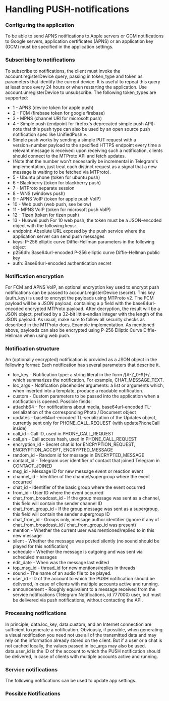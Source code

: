 # Handling PUSH-notifications
### Configuring the application
To be able to send APNS notifications to Apple servers or GCM notifications to Google servers, application certificates (APNS) or an application key (GCM) must be specified in the application settings.
### Subscribing to notifications
To subscribe to notifications, the client must invoke the account.registerDevice query, passing in token_type and token as parameters that identify the current device. It is useful to repeat this query at least once every 24 hours or when restarting the application. Use account.unregisterDevice to unsubscribe.
The following token_types are supported:
- 1 - APNS (device token for apple push)
- 2 - FCM (firebase token for google firebase)
- 3 - MPNS (channel URI for microsoft push)
- 4 - Simple push (endpoint for firefox's deprecated simple push API): note that this push type can also be used by an open source push notification spec like UnifiedPush ».
- Simple push works by sending a simple PUT request with a version=number payload to the specified HTTPS endpoint every time a relevant message is received: upon receiving such a notification, clients should connect to the MTProto API and fetch updates.
- (Note that the number won't necessarily be incremental in Telegram's implementation, just treat each distinct request as a signal that a new message is waiting to be fetched via MTProto).
- 5 - Ubuntu phone (token for ubuntu push)
- 6 - Blackberry (token for blackberry push)
- 7 - MTProto separate session
- 8 - WNS (windows push)
- 9 - APNS VoIP (token for apple push VoIP)
- 10 - Web push (web push, see below)
- 11 - MPNS VoIP (token for microsoft push VoIP)
- 12 - Tizen (token for tizen push)
- 13 - Huawei push
For 10 web push, the token must be a JSON-encoded object with the following keys:
- endpoint: Absolute URL exposed by the push service where the application server can send push messages
- keys: P-256 elliptic curve Diffie-Hellman parameters in the following object
- p256dh: Base64url-encoded P-256 elliptic curve Diffie-Hellman public key
- auth: Base64url-encoded authentication secret
### Notification encryption
For FCM and APNS VoIP, an optional encryption key used to encrypt push notifications can be passed to account.registerDevice (secret). This key (auth_key) is used to encrypt the payloads using MTProto v2.
The FCM payload will be a JSON payload, containing a p field with the base64url-encoded encrypted MTProto payload. After decryption, the result will be a JSON object, prefixed by a 32-bit little-endian integer with the length of the JSON payload. As usual, make sure to follow all security checks as described in the MTProto docs.
Example implementation.
As mentioned above, payloads can also be encrypted using P-256 Elliptic Curve Diffie-Hellman when using web push.
### Notification structure
An (optionally encrypted) notification is provided as a JSON object in the following format:
Each notification has several parameters that describe it.
- loc_key - Notification type: a string literal in the form /[A-Z_0-9]+/, which summarizes the notification. For example, CHAT_MESSAGE_TEXT.
- loc_args - Notification placeholder arguments: a list or arguments which, when inserted into a template, produce a readable notification.
- custom - Custom parameters to be passed into the application when a notification is opened. Possible fields:
- attachb64 - For notifications about media, base64url-encoded TL-serialization of the corresponding Photo / Document object
- updates - base64url-encoded TL-serialization of the Updates object, currently sent only for PHONE_CALL_REQUEST (with updatePhoneCall inside)
- call_id - Call ID, used in PHONE_CALL_REQUEST
- call_ah - Call access hash, used in PHONE_CALL_REQUEST
- encryption_id - Secret chat id for ENCRYPTION_REQUEST, ENCRYPTION_ACCEPT, ENCRYPTED_MESSAGE
- random_id - Random id for message in ENCRYPTED_MESSAGE
- contact_id - Telegram user identifier of contact that joined Telegram in CONTACT_JOINED
- msg_id - Message ID for new message event or reaction event
- channel_id - Identifier of the channel/supergroup where the event occurred
- chat_id - Identifier of the basic group where the event occurred
- from_id - User ID where the event occurred
- chat_from_broadcast_id - If the group message was sent as a channel, this field will contain the sender channel ID
- chat_from_group_id - If the group message was sent as a supergroup, this field will contain the sender supergroup ID
- chat_from_id - Groups only, message author identifier (ignore if any of chat_from_broadcast_id / chat_from_group_id was present)
- mention - Whether the current user was mentioned/replied to in this new message
- silent - Whether the message was posted silently (no sound should be played for this notification)
- schedule - Whether the message is outgoing and was sent via scheduled messages
- edit_date - When was the message last edited
- top_msg_id - thread_id for new mentions/replies in threads
- sound - The name of an audio file to be played.
- user_id - ID of the account to which the PUSH notification should be delivered, in case of clients with multiple accounts active and running.
- announcement - Roughly equivalent to a message received from the service notifications (Telegram Notifications, id 777000) user, but must be delivered via push notifications, without contacting the API.
### Processing notifications
In principle, data.loc_key, data.custom, and an Internet connection are sufficient to generate a notification. Obviously, if possible, when generating a visual notification you need not use all of the transmitted data and may rely on the information already stored on the client. But if a user or a chat is not cached locally, the values passed in loc_args may also be used. data.user_id is the ID of the account to which the PUSH notification should be delivered, in case of clients with multiple accounts active and running.
### Service notifications
The following notifications can be used to update app settings.
### Possible Notifications
